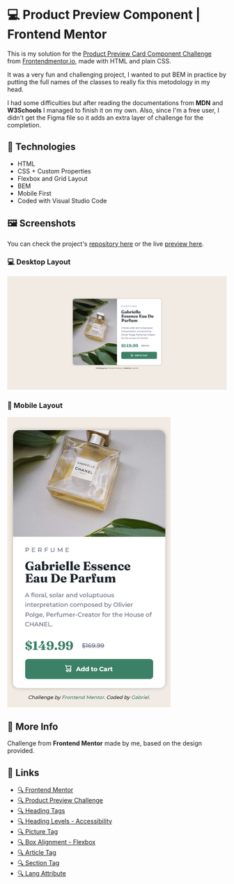 # 💻 Product Preview Component | Frontend Mentor

This is my solution for the [Product Preview Card Component Challenge](https://www.frontendmentor.io/challenges/product-preview-card-component-GO7UmttRfa) from [Frontendmentor.io](https://www.frontendmentor.io/home), made with HTML and plain CSS.

It was a very fun and challenging project, I wanted to put BEM in practice by putting the full names of the classes to really fix this metodology in my head.

I had some difficulties but after reading the documentations from **MDN** and **W3Schools** I managed to finish it on my own. Also, since I'm a free user, I didn't get the Figma file so it adds an extra layer of challenge for the completion.

## 🔨 Technologies

* HTML
* CSS + Custom Properties
* Flexbox and Grid Layout
* BEM
* Mobile First
* Coded with Visual Studio Code

## 🖼️ Screenshots

You can check the project's [repository here](https://github.com/GracilianoOG/fementor-product-card) or the live [preview here](https://gracilianoog.github.io/fementor-product-card/).

### 💻 Desktop Layout

![Desktop Layout](./screenshots/preview-desktop.png)

### 📱 Mobile Layout

![Mobile Layout](./screenshots/preview-mobile.png)

## 📌 More Info

Challenge from **Frontend Mentor** made by me, based on the design provided.

## 🔗 Links

* [🔍 Frontend Mentor](https://www.frontendmentor.io/home)
* [🔍 Product Preview Challenge](https://www.frontendmentor.io/challenges/product-preview-card-component-GO7UmttRfa)
* [🔍 Heading Tags](https://www.w3schools.com/tags/tag_hn.asp)
* [🔍 Heading Levels - Accessibility](https://dequeuniversity.com/rules/axe/4.3/heading-order?application=axeAPI)
* [🔍 Picture Tag](https://www.w3schools.com/TAGs/tag_picture.asp)
* [🔍 Box Alignment - Flexbox](https://developer.mozilla.org/en-US/docs/Web/CSS/CSS_Box_Alignment/Box_Alignment_in_Flexbox)
* [🔍 Article Tag](https://developer.mozilla.org/en-US/docs/Web/HTML/Element/article)
* [🔍 Section Tag](https://developer.mozilla.org/en-US/docs/Web/HTML/Element/section)
* [🔍 Lang Attribute](https://developer.mozilla.org/pt-BR/docs/Web/HTML/Global_attributes/lang)